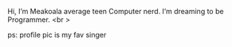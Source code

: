 Hi, I’m Meakoala average teen Computer nerd.
I’m dreaming to be Programmer. <br \>

ps: profile pic is my fav singer



<!---
Meakoala/Meakoala is a ✨ special ✨ repository because its `README.md` (this file) appears on your GitHub profile.
You can click the Preview link to take a look at your changes.
--->
